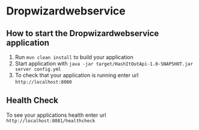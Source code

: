 # Dropwizardwebservice

How to start the Dropwizardwebservice application
---

1. Run `mvn clean install` to build your application
1. Start application with `java -jar target/HashItOutApi-1.0-SNAPSHOT.jar server config.yml`
1. To check that your application is running enter url `http://localhost:8080`

Health Check
---

To see your applications health enter url `http://localhost:8081/healthcheck`
